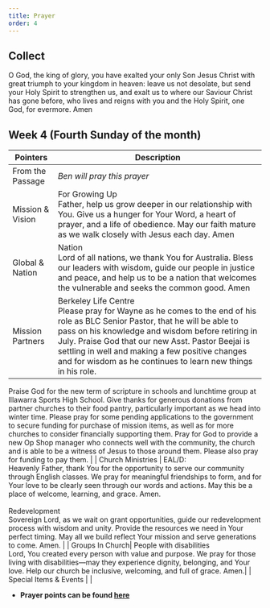 ```yaml
---
title: Prayer
order: 4
---
```


## Collect
O God, the king of glory, you have exalted your only Son Jesus Christ with great triumph to your kingdom in heaven: leave us not desolate, but send your Holy Spirit to strengthen us, and exalt us to where our Saviour Christ has gone before, who lives and reigns with you and the Holy Spirit, one God, for evermore. Amen


## Week 4 (Fourth Sunday of the month)

| Pointers | Description |
| --- | --- |
| From the Passage |  *Ben will pray this prayer*|
| Mission & Vision | For Growing Up<br>Father, help us grow deeper in our relationship with You. Give us a hunger for Your Word, a heart of prayer, and a life of obedience. May our faith mature as we walk closely with Jesus each day. Amen | 
| Global & Nation | Nation<br>Lord of all nations, we thank You for Australia. Bless our leaders with wisdom, guide our people in justice and peace, and help us to be a nation that welcomes the vulnerable and seeks the common good. Amen |
| Mission Partners  | Berkeley Life Centre<br>Please pray for Wayne as he comes to the end of his role as BLC Senior Pastor, that he will be able to pass on his knowledge and wisdom before retiring in July. Praise God that our new Asst. Pastor Beejai is settling in well and making a few positive changes and for wisdom as he continues to learn new things in his role.
Praise God for the new term of scripture in schools and lunchtime group at Illawarra Sports High School.
Give thanks for generous donations from partner churches to their food pantry, particularly important as we head into winter time. 
Please pray for some pending applications to the government to secure funding for purchase of mission items, as well as for more churches to consider financially supporting them. 
Pray for God to provide a new Op Shop manager who connects well with the community, the church and is able to be a witness of Jesus to those around them. Please also pray for funding to pay them.
|
| Church Ministries | EAL/D:<br>Heavenly Father, thank You for the opportunity to serve our community through English classes. We pray for meaningful friendships to form, and for Your love to be clearly seen through our words and actions. May this be a place of welcome, learning, and grace. Amen.<br><br>Redevelopment<br>Sovereign Lord, as we wait on grant opportunities, guide our redevelopment process with wisdom and unity. Provide the resources we need in Your perfect timing. May all we build reflect Your mission and serve generations to come. Amen. |
| Groups In Church| People with disabilities<br>Lord, You created every person with value and purpose. We pray for those living with disabilities—may they experience dignity, belonging, and Your love. Help our church be inclusive, welcoming, and full of grace. Amen.|
| Special Items & Events |  |


- **Prayer points can be found [here](https://stgeorgeshurstville.org.au/prayer)**
